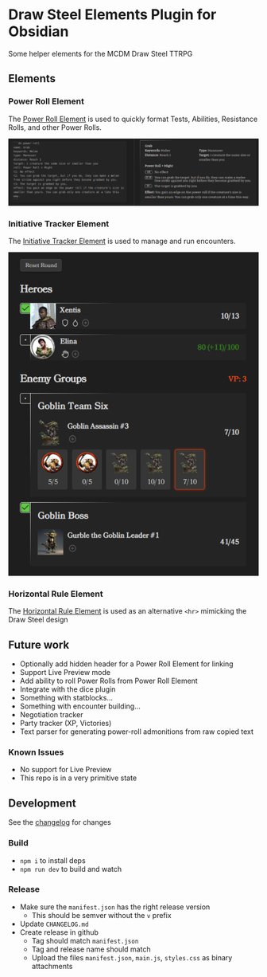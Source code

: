 # Draw Steel Elements Plugin for Obsidian

Some helper elements for the MCDM Draw Steel TTRPG

## Elements

### Power Roll Element

The [Power Roll Element](./docs/power-roll.md) is used to quickly format Tests, Abilities, Resistance Rolls, and other Power Rolls.

![power roll.png](./docs/power-roll-simple.png)

### Initiative Tracker Element

The [Initiative Tracker Element](./docs/initiative-tracker.md) is used to manage and run encounters.

![Initiative Tracker.png](./docs/initiative-tracker.png)

### Horizontal Rule Element

The [Horizontal Rule Element](./docs/horizontal-rule.md) is used as an alternative `<hr>` mimicking the Draw Steel design 

## Future work

- Optionally add hidden header for a Power Roll Element for linking
- Support Live Preview mode
- Add ability to roll Power Rolls from Power Roll Element
- Integrate with the dice plugin
- Something with statblocks...
- Something with encounter building...
- Negotiation tracker
- Party tracker (XP, Victories)
- Text parser for generating power-roll admonitions from raw copied text

### Known Issues

- No support for Live Preview
- This repo is in a very primitive state

## Development

See the [changelog](CHANGELOG.md) for changes 

### Build

- `npm i` to install deps
- `npm run dev` to build and watch

### Release

- Make sure the `manifest.json` has the right release version
  - This should be semver without the `v` prefix
- Update `CHANGELOG.md`
- Create release in github
  - Tag should match `manifest.json`
  - Tag and release name should match
  - Upload the files `manifest.json`, `main.js`, `styles.css` as binary attachments
